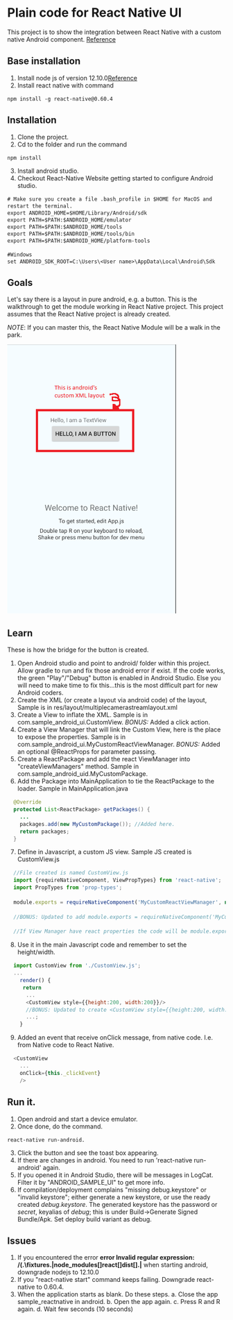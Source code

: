 # Plain code for React Native UI
This project is to show the integration between React Native with a custom native Android component.
[Reference](https://facebook.github.io/react-native/docs/native-components-android.html)

## Base installation
1. Install node js of version 12.10.0[Reference](https://nodejs.org/en/download/releases/)
2. Install react native with command
```
npm install -g react-native@0.60.4
```

## Installation
1. Clone the project.
2. Cd to the folder and run the command

```
npm install
```
3. Install android studio.
4. Checkout React-Native Website getting started to configure Android studio.

```
# Make sure you create a file .bash_profile in $HOME for MacOS and restart the terminal.
export ANDROID_HOME=$HOME/Library/Android/sdk
export PATH=$PATH:$ANDROID_HOME/emulator
export PATH=$PATH:$ANDROID_HOME/tools
export PATH=$PATH:$ANDROID_HOME/tools/bin
export PATH=$PATH:$ANDROID_HOME/platform-tools

#Windows
set ANDROID_SDK_ROOT=C:\Users\<User name>\AppData\Local\Android\Sdk
```

## Goals
Let's say there is a layout in pure android, e.g. a button. This is the walkthrough to get the module working in React Native project.
This project assumes that the React Native project is already created.

*NOTE*: If you can master this, the React Native Module will be a walk in the park.

![alt text](gitimg/sample.png?raw=true)


## Learn
These is how the bridge for the button is created.
1. Open Android studio and point to android/ folder within this project. Allow gradle to run and fix those android error if exist. If the code works, the green "Play"/"Debug" button is enabled in Android Studio. Else you will need to make time to fix this...this is the most difficult part for new Android coders.
2. Create the XML (or create a layout via android code) of the layout, Sample is in res/layout/multiplecamerastreamlayout.xml
3. Create a View to inflate the XML. Sample is in com.sample_android_ui.CustomView. *BONUS:* Added a click action.
4. Create a View Manager that will link the Custom View, here is the place to expose the properties. Sample is in com.sample_android_ui.MyCustomReactViewManager. *BONUS:* Added an optional @ReactProps for parameter passing.
5. Create a ReactPackage and add the react ViewManager into "createViewManagers" method. Sample in com.sample_android_uid.MyCustomPackage.
6. Add the Package into MainApplication to tie the ReactPackage to the loader. Sample in MainApplication.java
```java
  @Override
  protected List<ReactPackage> getPackages() {
    ...
    packages.add(new MyCustomPackage()); //Added here.
    return packages;
  }
```
7. Define in Javascript, a custom JS view. Sample JS created is CustomView.js
```javascript
  //File created is named CustomView.js
  import {requireNativeComponent, ViewPropTypes} from 'react-native';
  import PropTypes from 'prop-types';

  module.exports = requireNativeComponent('MyCustomReactViewManager', null);

  //BONUS: Updated to add module.exports = requireNativeComponent('MyCustomReactViewManager', {name: 'message',propTypes: { 'ReactPropName':PropTypes.String }});

  //If View Manager have react properties the code will be module.exports = requireNativeComponent('MyCustomReactViewManager', {name: 'AnynameWillDoItsforLog',propTypes: { 'ReactPropName':PropTypes.* }}); -- Check PropTypes.* is from ReactJS site.
```
8. Use it in the main Javascript code and remember to set the height/width.
```javascript
  import CustomView from './CustomView.js';
  ...
    render() {
     return
      ...
      <CustomView style={{height:200, width:200}}/>
      //BONUS: Updated to create <CustomView style={{height:200, width:200}} message={"Hi there"}/>
      ...;
    }
```
9. Added an event that receive onClick message, from native code. I.e. from Native code to React Native.
```javascript
  <CustomView
    ...
    onClick={this._clickEvent}
    />
```

## Run it.
1. Open android and start a device emulator.
2. Once done, do the command.

```
react-native run-android.
```

3. Click the button and see the toast box appearing.
4. If there are changes in android. You need to run 'react-native run-android' again.
5. If you opened it in Android Studio, there will be messages in LogCat. Filter it by "ANDROID_SAMPLE_UI" to get more info.
6. If compilation/deployment complains "missing debug.keystore" or "invalid keystore"; either generate a new keystore, or use the ready created *debug.keystore*. The generated keystore has the password or *secret*, keyalias of *debug*; this is under Build->Generate Signed Bundle/Apk. Set deploy build variant as debug.


## Issues
1. If you encountered the error **error Invalid regular expression: /(.\fixtures\.|node_modules[\]react[\]dist[\].|** when starting android, downgrade nodejs to 12.10.0
2. If you "react-native start" command keeps failing. Downgrade react-native to 0.60.4.
3. When the application starts as blank. Do these steps.
  a. Close the app sample_reactnative in android.
  b. Open the app again.
  c. Press R and R again.
  d. Wait few seconds (10 seconds)

